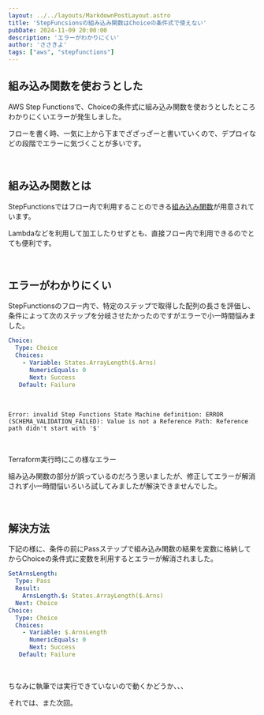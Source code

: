 ```yaml
---
layout: ../../layouts/MarkdownPostLayout.astro
title: 'StepFuncsionsの組み込み関数はChoiceの条件式で使えない'
pubDate: 2024-11-09 20:00:00
description: 'エラーがわかりにくい'
author: 'ささきよ'
tags: ["aws", "stepfunctions"]
---
```


## 組み込み関数を使おうとした

AWS Step Functionsで、Choiceの条件式に組み込み関数を使おうとしたところわかりにくいエラーが発生しました。

フローを書く時、一気に上から下までざざっざーと書いていくので、デプロイなどの段階でエラーに気づくことが多いです。

<br>

## 組み込み関数とは

StepFunctionsではフロー内で利用することのできる[組み込み関数](https://docs.aws.amazon.com/ja_jp/step-functions/latest/dg/intrinsic-functions.html)が用意されています。

Lambdaなどを利用して加工したりせずとも、直接フロー内で利用できるのでとても便利です。

<br>

## エラーがわかりにくい

StepFunctionsのフロー内で、特定のステップで取得した配列の長さを評価し、条件によって次のステップを分岐させたかったのですがエラーで小一時間悩みました。

```yaml
Choice:
  Type: Choice
  Choices:
    - Variable: States.ArrayLength($.Arns)
      NumericEquals: 0
      Next: Success
   Default: Failure
```
<br>

```
Error: invalid Step Functions State Machine definition: ERROR (SCHEMA_VALIDATION_FAILED): Value is not a Reference Path: Reference path didn't start with '$'
```

<br>

Terraform実行時にこの様なエラー

組み込み関数の部分が誤っているのだろう思いましたが、修正してエラーが解消されず小一時間悩いろいろ試してみましたが解決できませんでした。

<br>

## 解決方法

下記の様に、条件の前にPassステップで組み込み関数の結果を変数に格納してからChoiceの条件式に変数を利用するとエラーが解消されました。

```yaml
SetArnsLength:
  Type: Pass
  Result:
    ArnsLength.$: States.ArrayLength($.Arns)
  Next: Choice
Choice:
  Type: Choice
  Choices:
    - Variable: $.ArnsLength
      NumericEquals: 0
      Next: Success
   Default: Failure
```

<br>

ちなみに執筆では実行できていないので動くかどうか、、、

それでは、また次回。
